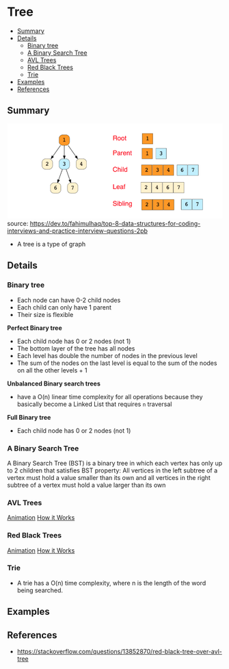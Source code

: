 # Tree

- [Summary](#summary)
- [Details](#details)
  - [Binary tree](#binary-tree)
  - [A Binary Search Tree](#a-binary-search-tree)
  - [AVL Trees](#avl-trees)
  - [Red Black Trees](#red-black-trees)
  - [Trie](#trie)
- [Examples](#examples)
- [References](#references)

## Summary

![Tree description](/images/tree_description.png)
source: https://dev.to/fahimulhaq/top-8-data-structures-for-coding-interviews-and-practice-interview-questions-2pb

- A tree is a type of graph

## Details

### Binary tree

- Each node can have 0-2 child nodes
- Each child can only have 1 parent
- Their size is flexible

**Perfect Binary tree**
- Each child node has 0 or 2 nodes (not 1)
- The bottom layer of the tree has all nodes
- Each level has double the number of nodes in the previous level
- The sum of the nodes on the last level is equal to the sum of the nodes on all the other levels + 1

**Unbalanced Binary search trees**
- have a O(n) linear time complexity for all operations because they basically become a Linked List that requires `n` traversal

**Full Binary tree**
- Each child node has 0 or 2 nodes (not 1)

### A Binary Search Tree

A Binary Search Tree (BST) is a binary tree in which each vertex has only up to 2 children that satisfies BST property: All vertices in the left subtree of a vertex must hold a value smaller than its own and all vertices in the right subtree of a vertex must hold a value larger than its own

### AVL Trees

[Animation](https://www.cs.usfca.edu/~galles/visualization/AVLtree.html)
[How it Works](https://medium.com/basecs/the-little-avl-tree-that-could-86a3cae410c7)

### Red Black Trees

[Animation](https://www.cs.usfca.edu/~galles/visualization/RedBlack.html)
[How it Works](https://medium.com/basecs/painting-nodes-black-with-red-black-trees-60eacb2be9a5)

### Trie

- A trie has a O(n) time complexity, where n is the length of the word being searched.

## Examples

## References

- https://stackoverflow.com/questions/13852870/red-black-tree-over-avl-tree